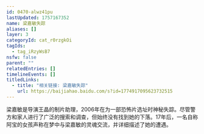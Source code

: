 ```yaml
---
id: 0470-alwz41pu
lastUpdated: 1757167352
name: 梁嘉敏失踪
aliases: []
layer: 3
categoryId: cat_r0rzgkOi
tagIds:
  - tag_iRzyWsB7
nsfw: false
parent: ""
relatedEntries: []
timelineEvents: []
titledLinks:
  - title: "相关链接: 梁嘉敏失踪"
    url: https://baijiahao.baidu.com/s?id=1774917095623732515
---
```


梁嘉敏是导演王晶的制片助理，2006年在为一部恐怖片选址时神秘失踪。尽管警方和家人进行了广泛的搜索和调查，但始终没有找到她的下落。17年后，一名自称阿宝的女孩声称在梦中与梁嘉敏的灵魂交流，并详细描述了她的遭遇。